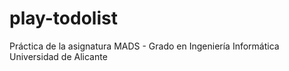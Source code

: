 play-todolist
=============

Práctica de la asignatura MADS - Grado en Ingeniería Informática Universidad de Alicante
